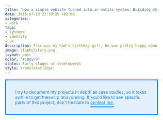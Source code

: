 ```yaml
---
title: 'How a simple website turned into an entire system: Building my dad a presence.'
date: 2016-07-10 23:50:26 +02:00
categories:
- work
tags:
- systems
- identity
- ux
description: This was my Dad's birthday gift, he was pretty happy about it.
image: jfupholstery.png
layout: post
color: "#1085F9"
status: Early stages of development
style: translateY(20px)
---
```


<style>
  p > a {
		color: #1085F9;
		padding-bottom: 5px;
		border-bottom: 1px solid #1085F9;
	}

	.box {
		background-color: rgba(16, 133, 249, 0.1);
		color: #1085F9;
		padding: 30px;
		border: 3px solid #1085F9;
	}
</style>

<div class="box">
	I try to document my projects in depth as case studies, so it takes awhile to get these up and running. If you'd like to see specific parts of this project, don't hesitate to <a href="mailto:justinmfarrugia@gmail.com" style="color: #1085F9;
		padding-bottom: 5px;
		border-bottom: 3px solid #1085F9;">contact me </a>.
</div>

<br>

